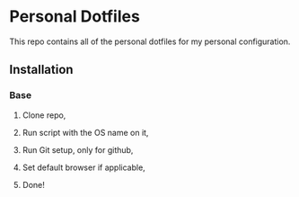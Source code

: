 # Personal Dotfiles

This repo contains all of the personal dotfiles for my
personal configuration.

## Installation

### Base

1. Clone repo,

2. Run script with the OS name on it,

3. Run Git setup, only for github,

4. Set default browser if applicable,

5. Done!
